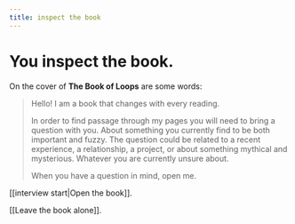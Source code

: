 ```yaml
---
title: inspect the book
---
```


# You inspect the book.

On the cover of **The Book of Loops** are some words:

> Hello! I am a book that changes with every reading.
> 
> In order to find passage through my pages you will need to bring a question with you. About something you currently find to be both important and fuzzy. The question could be related to a recent experience, a relationship, a project, or about something mythical and mysterious. Whatever you are currently unsure about.
>
> When you have a question in mind, open me.

[[interview start|Open the book]].

[[Leave the book alone]].